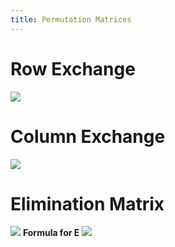 ```yaml
---
title: Permutation Matrices
---
```


# Row Exchange
![](../attachments/cleanshot-2025-01-22-at-1242342x.png)
# Column Exchange
![](../attachments/cleanshot-2025-01-22-at-1242522x.png)
# Elimination Matrix
![](../attachments/cleanshot-2025-01-22-at-1244132x.png)
**Formula for E**
![](../attachments/cleanshot-2025-02-14-at-1444302x.png)
